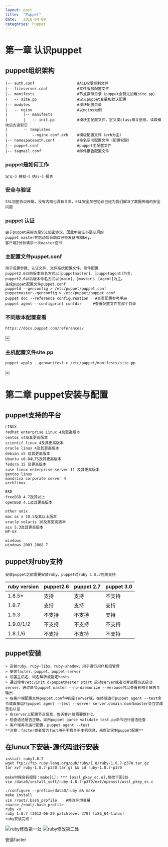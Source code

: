 ```yaml
---
layout: post
title:  "Puppet"
date:   2016-04-09
categories: Puppet
---
```



# 第一章 认识puppet

## puppet组织架构

```
|-- auth.conf 					#ACL权限控制文件
|-- fileserver.conf 			#文件服务配置文件
|-- manifests 					#节点存储目录（puppet会首先加载site.pp）
|	-- site.pp 					#定义puppet变量和默认配置
|-- modules						#模块配置目录
|	-- nginx					#以nginx为例
|		|-- manifests			
|		|	-- init.pp 			#模块主配置文件，定义类class相关信息。读取模块后先读取它
|		-- templates
|			--nginx.conf.erb 	#模板配置文件（erb为主）
|-- namespaceauth.conf 			#命名空间配置文件（配置权限）
|-- puppet.conf 				#puppet主配置文件
|-- tagmail.conf 				#邮件报告配置文件
```

### puppet是如何工作

```
定义-》模拟-》执行-》报告
```

### 安全与验证

```
SSL加密协议传输，没有内网也没有关系，SSL安全加密协议已经为我们解决了数据传输的安全问题
```

### puppet 认证

```
由于puppet采用的是SSL加密协议，因此申请证书是必须的
puppet master在启动后会向自己签发证书和key。
客户端2分钟请求一次master证书
```

### 主配置文件puppet.conf

```
用于设置参数、认证文件、文件系统配置文件、插件配置
puppet2.6以前版本命名方式以[puppetmaster]、[puppetagent]为主。
puppet2.6以后版本命名方式以[main]、[master]、[agent]为主。
生成puppet配置文件puppet.conf
puppetd --genconfig > /etc/puppet/puppet.conf
puppetmaster--genconfig > /etc/puppet/puppet.conf
puppet doc --reference configureation   #查看配置参考手册
puppet agent --configprint confdir     #查看配置文件在那个目录
```

### 不同版本配置查看

```
https://docs.puppet.com/references/
```
￼

### 主机配置文件site.pp

```
puppet apply --genmanifest > /etc/puppet/manifests/site.pp
```
￼

# 第二章  puppet安装与配置

## puppet支持的平台

```
LINUX
redhat enterprise Linux 4及更高版本
centos v4及其更高版本
scientif linux 4及其更高版本
oracle linux 4及其更高版本
debian v5 及其更高版本
Ubuntu v8.04LTS及其更高版本
fedora 15 及更高版本
suse linux enterprise server 11 及其更高版本
gentoo linux 
mandriva corporate server 4  
archlinux

BSD
freeBSD 4.7及其以上
openBSD 4.1及其更高版本

other unix
mac os x 10.5及其以上版本
oracle solaris 10及其更高版本
aix 5.3及其更高版本
HP-UX

windows
windows 2003 2008 7
```

## puppet对ruby支持

```
安装puppet之前需要安装ruby，puppet对ruby 1.8.7完美支持
```

|ruby version|puppet2.6|puppet 2.7|puppet 3.0|
|---|---|---|---|
|1.8.5*|支持|支持|不支持|
|1.8.7|支持|支持|支持|
|1.9.3|不支持|不支持|支持|
|1.9.0/1/2|不支持|不支持|不支持|
|1.8.1/6|不支持|不支持|不支持|


## puppet安装

```
> 安装ruby、ruby-libs、ruby-shadow，用于进行用户和组管理
> 安装facter、puppet、puppet-server
> 设置主机名、域名解析或指定hosts
> 通过命令/etc/init.d/puppetmaster start 启动server或者以非进程方式启动server，通过命令puppet master --no-daemonize --verbose可以查看到相关日志与输出
> 在客户端配置文件puppet.conf中指定server端，在终端运行puppet agent --test命令或直接运行puppet agent --test --server server.domain.com与master交互完成签名认证
> 在server上配置节点信息，告诉客户端需要做什么
> 检查语法是否正确，采用puppet parse validate test.pp命令进行语法检查
> 客户端再次运行配置，puppet agent --test
**注意：facter或者曾为fact用于手机关于主机信息，来帮助定制puppet配置**
```

## 在lunux下安装-源代码进行安装

```
install ruby1.8.7
wget ftp://ftp.ruby-lang.org/pub/ruby/1.8/ruby-1.8.7-p370.tar.gz
tar xvf ruby-1.8.7-p370.tar.gz && cd ruby-1.8.7-p370

make时候会有报错：make[1]: *** [ossl_pkey_ec.o],修改下图2处
vim /data0/install_soft/ruby-1.8.7-p370/ext/openssl/ossl_pkey_ec.c

./configure --prefix=/data0/ruby && make
make install
vim /root/.bash_profile    #修改环境变量
source /root/.bash_profile 
ruby -v
ruby 1.8.7 (2012-06-29 patchlevel 370) [x86_64-linux]
ruby安装完成！
```

![ruby修改第一处](https://github.com/xuzonghao/xuzonghao.github.io/blob/master/_posts/puppet/png/ruby-1.png?raw=true "修改ossl_pkey_ec.c第一处")
![ruby修改第二处](https://github.com/xuzonghao/xuzonghao.github.io/blob/master/_posts/puppet/png/ruby-2.png?raw=true "修改ossl_pkey_ec.c第二处")



安装facter

```
```
